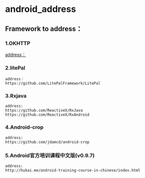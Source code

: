 # android_address

## Framework to address：
### 1.OKHTTP
[address：](https://github.com/square/okhttp)
   
### 2.litePal
    address：
    https://github.com/LitePalFramework/LitePal
  
### 3.Rxjava
    address:
    https://github.com/ReactiveX/RxJava
    https://github.com/ReactiveX/RxAndroid 
    
### 4.Android-crop
    address:
    https://github.com/jdamcd/android-crop
    
### 5.Android官方培训课程中文版(v0.9.7)
    address:
    http://hukai.me/android-training-course-in-chinese/index.html
